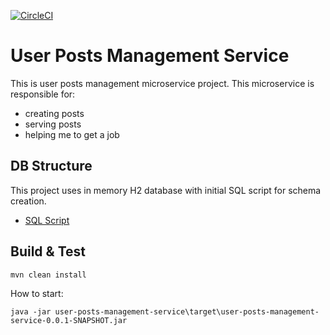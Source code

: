 [![CircleCI](https://dl.circleci.com/status-badge/img/gh/m-remis/user-posts-management-service/tree/main.svg?style=svg&circle-token=be10159a23b14433d8f05f28bd11d770041576dd)](https://dl.circleci.com/status-badge/redirect/gh/m-remis/user-posts-management-service/tree/main)
# User Posts Management Service

This is user posts management microservice project. This microservice is responsible for:
* creating posts
* serving posts
* helping me to get a job

## DB Structure
This project uses in memory H2 database with initial SQL script for schema creation.
* [SQL Script](user-posts-management-service/src/main/resources/schema.sql)

## Build & Test
```
mvn clean install
```

How to start:
```
java -jar user-posts-management-service\target\user-posts-management-service-0.0.1-SNAPSHOT.jar
```